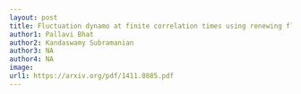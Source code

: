 ```yaml
---
layout: post
title: Fluctuation dynamo at finite correlation times using renewing flows
author1: Pallavi Bhat 
author2: Kandaswamy Subramanian 
author3: NA
author4: NA
image: 
url1: https://arxiv.org/pdf/1411.0885.pdf
---
```


